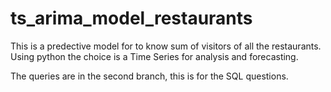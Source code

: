 # ts_arima_model_restaurants
This is a predective model for to know sum of visitors of all the restaurants. 
Using python the choice is a Time Series for analysis and forecasting.


The queries are in the second branch, this is for the SQL questions.
